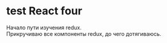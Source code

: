 # test React four

Начало пути изучения redux.  
Прикручиваю все компоненты redux, до чего дотягиваюсь. 